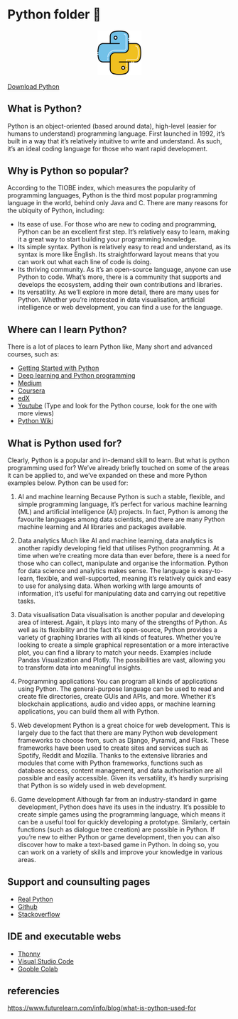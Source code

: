 <h1>Python folder 🐍</h1>


<p align="center">
    <img src="https://github.com/fullmakeralchemist/SCI/blob/84bfa407f38e6e4cb0be79921398ca2d362c914c/assets/python.png" alt="Python" width="20%">
  </a>
</p>


[Download Python](https://www.python.org/downloads/)

<!---
![Python](https://github.com/fullmakeralchemist/SCI/blob/84bfa407f38e6e4cb0be79921398ca2d362c914c/assets/python.png)
-->

<!---
<center>
<img src=".\SCIE\assets\python.png" width="60%">
</center>
-->

## What is Python?
Python is an object-oriented (based around data), high-level (easier for humans to understand) programming language. First launched in 1992, it’s built in a way that it’s relatively intuitive to write and understand. As such, it’s an ideal coding language for those who want rapid development. 

## Why is Python so popular? 
According to the TIOBE index, which measures the popularity of programming languages, Python is the third most popular programming language in the world, behind only Java and C. There are many reasons for the ubiquity of Python, including: 

* Its ease of use. For those who are new to coding and programming, Python can be an excellent first step. It’s relatively easy to learn, making it a great way to start building your programming knowledge.
* Its simple syntax. Python is relatively easy to read and understand, as its syntax is more like English. Its straightforward layout means that you can work out what each line of code is doing. 
* Its thriving community. As it’s an open-source language, anyone can use Python to code. What’s more, there is a community that supports and develops the ecosystem, adding their own contributions and libraries. 
* Its versatility. As we’ll explore in more detail, there are many uses for Python. Whether you’re interested in data visualisation, artificial intelligence or web development, you can find a use for the language. 

## Where can I learn Python?

There is a lot of places to learn Python like, Many short and advanced courses, such as:
* [Getting Started with Python](https://www.futurelearn.com/courses/programming-for-everybody-python)
* [Deep learning and Python programming](https://www.futurelearn.com/experttracks/advanced-ai-microsoft-azure)
* [Medium](https://medium.com/)
* [Coursera](https://es.coursera.org/)
* [edX](https://www.edx.org/)
* [Youtube](https://www.youtube.com/) (Type and look for the Python course, look for the one with more views)
* [Python Wiki](https://wiki.python.org/moin/BeginnersGuide)


## What is Python used for?
Clearly, Python is a popular and in-demand skill to learn. But what is python programming used for? We’ve already briefly touched on some of the areas it can be applied to, and we’ve expanded on these and more Python examples below. Python can be used for:  

1. AI and machine learning 
Because Python is such a stable, flexible, and simple programming language, it’s perfect for various machine learning (ML) and artificial intelligence (AI) projects. In fact, Python is among the favourite languages among data scientists, and there are many Python machine learning and AI libraries and packages available. 

2. Data analytics 
Much like AI and machine learning, data analytics is another rapidly developing field that utilises Python programming. At a time when we’re creating more data than ever before, there is a need for those who can collect, manipulate and organise the information. Python for data science and analytics makes sense. The language is easy-to-learn, flexible, and well-supported, meaning it’s relatively quick and easy to use for analysing data. When working with large amounts of information, it’s useful for manipulating data and carrying out repetitive tasks.  

3. Data visualisation 
Data visualisation is another popular and developing area of interest. Again, it plays into many of the strengths of Python. As well as its flexibility and the fact it’s open-source, Python provides a variety of graphing libraries with all kinds of features. Whether you’re looking to create a simple graphical representation or a more interactive plot, you can find a library to match your needs. Examples include Pandas Visualization and Plotly. The possibilities are vast, allowing you to transform data into meaningful insights. 

4. Programming applications 
You can program all kinds of applications using Python. The general-purpose language can be used to read and create file directories, create GUIs and APIs, and more. Whether it’s blockchain applications, audio and video apps, or machine learning applications, you can build them all with Python. 

5. Web development 
Python is a great choice for web development. This is largely due to the fact that there are many Python web development frameworks to choose from, such as Django, Pyramid, and Flask. These frameworks have been used to create sites and services such as Spotify, Reddit and Mozilla. Thanks to the extensive libraries and modules that come with Python frameworks, functions such as database access, content management, and data authorisation are all possible and easily accessible. Given its versatility, it’s hardly surprising that Python is so widely used in web development. 

6. Game development 
Although far from an industry-standard in game development, Python does have its uses in the industry. It’s possible to create simple games using the programming language, which means it can be a useful tool for quickly developing a prototype. Similarly, certain functions (such as dialogue tree creation) are possible in Python. If you’re new to either Python or game development, then you can also discover how to make a text-based game in Python. In doing so, you can work on a variety of skills and improve your knowledge in various areas. 

## Support and counsulting pages

* [Real Python](https://realpython.com/)
* [Github](https://github.com/)
* [Stackoverflow](https://stackoverflow.com/)

## IDE and executable webs
* [Thonny](https://thonny.org/)
* [Visual Studio Code](https://code.visualstudio.com/)
* [Gooble Colab](https://colab.research.google.com/?hl=es)

## referencies

https://www.futurelearn.com/info/blog/what-is-python-used-for